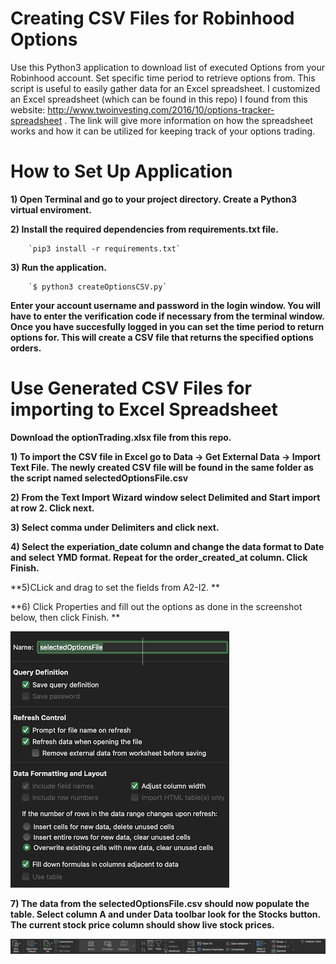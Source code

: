 # Creating CSV Files for Robinhood Options

Use this Python3 application to download list of executed Options from your Robinhood account. Set specific time period to retrieve options from. This script is useful to easily gather data for an Excel spreadsheet. I customized an Excel spreadsheet (which can be found in this repo) I found from this website: http://www.twoinvesting.com/2016/10/options-tracker-spreadsheet . The link will give more information on how the spreadsheet works and how it can be utilized for keeping track of your options trading.


# How to Set Up Application
  **1) Open Terminal and go to your project directory. Create a Python3 virtual enviroment.**
  
  **2) Install the required dependencies from requirements.txt file.**
        
        `pip3 install -r requirements.txt`
  
  **3) Run the application.**    
        
        `$ python3 createOptionsCSV.py`
        
   **Enter your account username and password in the login window. You will have to enter the verification code if necessary from the terminal window. Once you have succesfully logged in you can set the time period to return options for. This will create a CSV file that returns the specified options orders.**
   
  # Use  Generated CSV Files for importing to Excel Spreadsheet
  
  **Download the optionTrading.xlsx file from this repo.**
  
  **1) To import the CSV file in Excel go to Data -> Get External Data -> Import Text File.
  The newly created CSV file will be found in the same folder as the script named selectedOptionsFile.csv**
  
  **2) From the Text Import Wizard window select Delimited and Start import at row 2. Click next.**
    
  **3) Select comma under Delimiters and click next.**
  
  **4) Select the experiation_date column and change the data format to Date and select YMD format. Repeat for the order_created_at column. Click Finish.**
  
  **5)CLick and drag to set the fields from A2-I2. **
  
  **6) Click Properties and fill out the options as done in the screenshot below, then click Finish. **
  
  ![Screenshot](https://github.com/nectariosouzou/RobinHoodOptionsCSVCreator/blob/main/Screen%20Shot%202021-08-09%20at%206.38.33%20PM.png)
  
  **7) The data from the selectedOptionsFile.csv should now populate the table. Select column A and under Data toolbar look for the Stocks button. The current stock price column should show live stock prices.**
  
 ![Screenshot](https://github.com/nectariosouzou/RobinHoodOptionsCSVCreator/blob/main/toolbarScreenshot.png)
  
  
  
  
  
